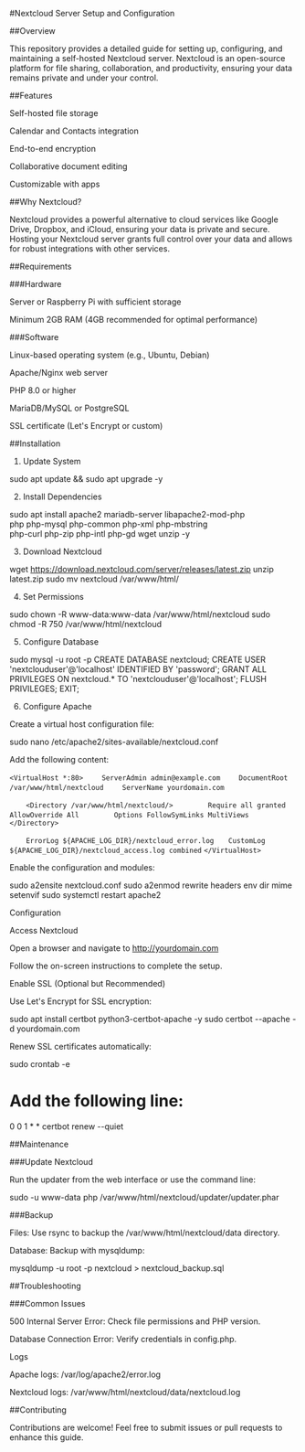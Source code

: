 #Nextcloud Server Setup and Configuration

##Overview

This repository provides a detailed guide for setting up, configuring, and maintaining a self-hosted Nextcloud server. Nextcloud is an open-source platform for file sharing, collaboration, and productivity, ensuring your data remains private and under your control.

##Features

Self-hosted file storage

Calendar and Contacts integration

End-to-end encryption

Collaborative document editing

Customizable with apps

##Why Nextcloud?

Nextcloud provides a powerful alternative to cloud services like Google Drive, Dropbox, and iCloud, ensuring your data is private and secure. Hosting your Nextcloud server grants full control over your data and allows for robust integrations with other services.

##Requirements

###Hardware

Server or Raspberry Pi with sufficient storage

Minimum 2GB RAM (4GB recommended for optimal performance)

###Software

Linux-based operating system (e.g., Ubuntu, Debian)

Apache/Nginx web server

PHP 8.0 or higher

MariaDB/MySQL or PostgreSQL

SSL certificate (Let's Encrypt or custom)

##Installation

1. Update System

sudo apt update && sudo apt upgrade -y

2. Install Dependencies

sudo apt install apache2 mariadb-server libapache2-mod-php \
  php php-mysql php-common php-xml php-mbstring \
  php-curl php-zip php-intl php-gd wget unzip -y

3. Download Nextcloud

wget https://download.nextcloud.com/server/releases/latest.zip
unzip latest.zip
sudo mv nextcloud /var/www/html/

4. Set Permissions

sudo chown -R www-data:www-data /var/www/html/nextcloud
sudo chmod -R 750 /var/www/html/nextcloud

5. Configure Database

sudo mysql -u root -p
CREATE DATABASE nextcloud;
CREATE USER 'nextclouduser'@'localhost' IDENTIFIED BY 'password';
GRANT ALL PRIVILEGES ON nextcloud.* TO 'nextclouduser'@'localhost';
FLUSH PRIVILEGES;
EXIT;

6. Configure Apache

Create a virtual host configuration file:

sudo nano /etc/apache2/sites-available/nextcloud.conf

Add the following content:

`<VirtualHost *:80>`
`    ServerAdmin admin@example.com`
`    DocumentRoot /var/www/html/nextcloud`
`    ServerName yourdomain.com`

`    <Directory /var/www/html/nextcloud/>`
`        Require all granted`
`        AllowOverride All`
`        Options FollowSymLinks MultiViews`
`    </Directory>`

`    ErrorLog ${APACHE_LOG_DIR}/nextcloud_error.log`
 `   CustomLog ${APACHE_LOG_DIR}/nextcloud_access.log combined`
`</VirtualHost>`

Enable the configuration and modules:

sudo a2ensite nextcloud.conf
sudo a2enmod rewrite headers env dir mime setenvif
sudo systemctl restart apache2

Configuration

Access Nextcloud

Open a browser and navigate to http://yourdomain.com

Follow the on-screen instructions to complete the setup.

Enable SSL (Optional but Recommended)

Use Let's Encrypt for SSL encryption:

sudo apt install certbot python3-certbot-apache -y
sudo certbot --apache -d yourdomain.com

Renew SSL certificates automatically:

sudo crontab -e
# Add the following line:
0 0 1 * * certbot renew --quiet

##Maintenance

###Update Nextcloud

Run the updater from the web interface or use the command line:

sudo -u www-data php /var/www/html/nextcloud/updater/updater.phar

###Backup

Files: Use rsync to backup the /var/www/html/nextcloud/data directory.

Database: Backup with mysqldump:

mysqldump -u root -p nextcloud > nextcloud_backup.sql

##Troubleshooting

###Common Issues

500 Internal Server Error: Check file permissions and PHP version.

Database Connection Error: Verify credentials in config.php.

Logs

Apache logs: /var/log/apache2/error.log

Nextcloud logs: /var/www/html/nextcloud/data/nextcloud.log

##Contributing

Contributions are welcome! Feel free to submit issues or pull requests to enhance this guide.

